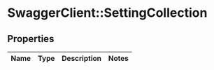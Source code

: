 # SwaggerClient::SettingCollection

## Properties
Name | Type | Description | Notes
------------ | ------------- | ------------- | -------------


